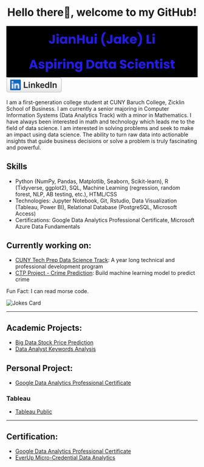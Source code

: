 <p>
  <h1 align="center">Hello there👋, welcome to my GitHub!</h1>
  <img align="center" src="imgs/name_banner.png">
  <a href="https://www.linkedin.com/in/jakeli2001/" target="_blank" rel="noopener noreferrer"><img src="imgs/linkedin.svg" alt="LinkedIn"></a>
</p>

I am a first-generation college student at CUNY Baruch College, Zicklin School of Business. I am currently a senior majoring in Computer Information Systems (Data Analytics Track) with a minor in Mathematics. I have always been interested in math and technology which leads me to the field of data science. I am interested in solving problems and seek to make an impact using data science. The ability to turn raw data into actionable insights that guide business decisions or solve a problem is truly fascinating and powerful.

## Skills
- Python (NumPy, Pandas, Matplotlib, Seaborn, Scikit-learn), R (Tidyverse, ggplot2), SQL, Machine Learning (regression, random forest, NLP, AB
testing, etc.), HTML/CSS
- Technologies: Jupyter Notebook, Git, Rstudio, Data Visualization (Tableau, Power BI), Relational Database (PostgreSQL, Microsoft Access)
- Certifications: Google Data Analytics Professional Certificate, Microsoft Azure Data Fundamentals

## Currently working on: 
- [CUNY Tech Prep Data Science Track](https://github.com/JakeLi2001/CTP-Data-Science-Cohort-8): A year long technical and professional development program
- [CTP Project - Crime Prediction](https://github.com/Fatimajavid/PredictingCrimesintheUS): Build machine learning model to predict crime

Fun Fact: I can read morse code.

<img src="https://readme-jokes.vercel.app/api?theme=solidBlue" alt="Jokes Card"/>

---

## Academic Projects:
- [Big Data Stock Price Prediction](https://github.com/JakeLi2001/big-data-stock-price-prediction)
- [Data Analyst Keywords Analysis](https://github.com/JakeLi2001/Keywords_for_Data_Analyst)

## Personal Project:
- [Google Data Analytics Professional Certificate](https://github.com/JakeLi2001/Google-Data-Analytics-Professional-Certificate)

### Tableau
- [Tableau Public](https://public.tableau.com/app/profile/jakeli2001)

---

## Certification:
- [Google Data Analytics Professional Certificate](https://github.com/JakeLi2001/Google-Data-Analytics-Professional-Certificate)
- [EverUp Micro-Credential Data Analytics](https://github.com/JakeLi2001/EverUp-Micro-Credential-Data-Analytics)
